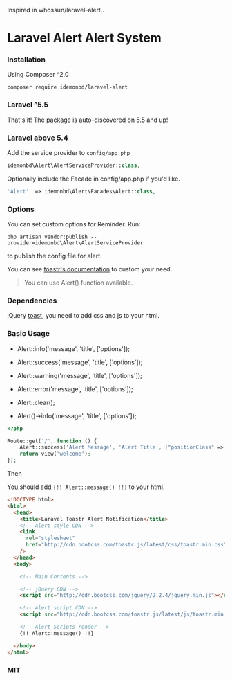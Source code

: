 Inspired in whossun/laravel-alert..

# Laravel Alert Alert System

### Installation

Using Composer ^2.0

    composer require idemonbd/laravel-alert

### Laravel ^5.5

That's it! The package is auto-discovered on 5.5 and up!

### Laravel above 5.4

Add the service provider to `config/app.php`

```php
idemonbd\Alert\AlertServiceProvider::class,
```

Optionally include the Facade in config/app.php if you'd like.

```php
'Alert'  => idemonbd\Alert\Facades\Alert::class,
```

### Options

You can set custom options for Reminder. Run:

    php artisan vendor:publish --provider=idemonbd\Alert\AlertServiceProvider

to publish the config file for alert.

You can see [toastr's documentation](http://codeseven.github.io/toastr/demo.html) to custom your need.

> You can use Alert() function available.

### Dependencies

jQuery [toast](https://github.com/CodeSeven/toastr), you need to add css and js to your html.

### Basic Usage

- Alert::info('message', 'title', ['options']);

- Alert::success('message', 'title', ['options']);

- Alert::warning('message', 'title', ['options']);

- Alert::error('message', 'title', ['options']);

- Alert::clear();

- Alert()->info('message', 'title', ['options']);

```php
<?php

Route::get('/', function () {
    Alert::success('Alert Message', 'Alert Title', ["positionClass" => "toast-top-center"]);
    return view('welcome');
});
```

Then

You should add `{!! Alert::message() !!}` to your html.

```html
<!DOCTYPE html>
<html>
  <head>
    <title>Laravel Toastr Alert Notification</title>
    <!-- Alert style CDN -->
    <link
      rel="stylesheet"
      href="http://cdn.bootcss.com/toastr.js/latest/css/toastr.min.css"
    />
  </head>
  <body>

    <!-- Main Contents -->

    <!-- jQuery CDN -->
    <script src="http://cdn.bootcss.com/jquery/2.2.4/jquery.min.js"></script>

    <!-- Alert script CDN -->
    <script src="http://cdn.bootcss.com/toastr.js/latest/js/toastr.min.js"></script>

    <!-- Alert Scripts render -->
    {!! Alert::message() !!}

  </body>
</html>
```

### MIT

